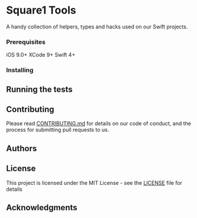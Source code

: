 # Square1 Tools

A handy collection of helpers, types and hacks used on our Swift projects.

### Prerequisites

iOS 9.0+
XCode 9+
Swift 4+

### Installing

## Running the tests

## Contributing

Please read [CONTRIBUTING.md](https://gist.github.com/PurpleBooth/b24679402957c63ec426) for details on our code of conduct, and the process for submitting pull requests to us.

## Authors

## License

This project is licensed under the MIT License - see the [LICENSE](LICENSE) file for details

## Acknowledgments